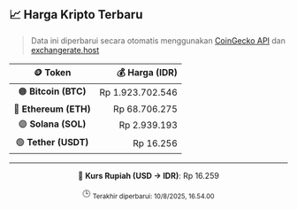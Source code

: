 

<!-- HARGA_KRIPTO -->
## 📈 Harga Kripto Terbaru

> Data ini diperbarui secara otomatis menggunakan [CoinGecko API](https://www.coingecko.com/) dan [exchangerate.host](https://exchangerate.host/)

<div align="center">

| 🪙 Token | 💰 Harga (IDR) |
|:------:|---------------:|
| 🟠 **Bitcoin (BTC)**   | Rp 1.923.702.546 |
| 🔵 **Ethereum (ETH)**  | Rp 68.706.275 |
| 🟣 **Solana (SOL)**    | Rp 2.939.193 |
| 🟢 **Tether (USDT)**   | Rp 16.256 |

---

💱 **Kurs Rupiah (USD → IDR)**: Rp 16.259

🕒 <sub>Terakhir diperbarui: 10/8/2025, 16.54.00</sub>

</div>
<!-- /HARGA_KRIPTO -->